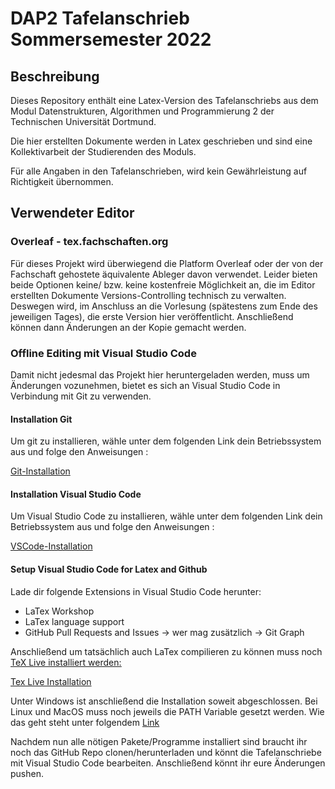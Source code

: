 # DAP2 Tafelanschrieb Sommersemester 2022
## Beschreibung

Dieses Repository enthält eine Latex-Version des Tafelanschriebs aus dem Modul Datenstrukturen, Algorithmen und Programmierung 2 der Technischen Universität Dortmund.

Die hier erstellten Dokumente werden in Latex geschrieben und sind eine Kollektivarbeit der Studierenden des Moduls.

Für alle Angaben in den Tafelanschrieben, wird kein Gewährleistung auf Richtigkeit übernommen.


## Verwendeter Editor

### Overleaf - tex.fachschaften.org
Für dieses Projekt wird überwiegend die Platform Overleaf oder der von der Fachschaft gehostete äquivalente Ableger davon verwendet. Leider bieten beide Optionen keine/ bzw. keine kostenfreie Möglichkeit an, die im Editor erstellten Dokumente Versions-Controlling technisch zu verwalten. Deswegen wird, im Anschluss an die Vorlesung (spätestens zum Ende des jeweiligen Tages), die erste Version hier veröffentlicht. Anschließend können dann Änderungen an der Kopie gemacht werden.

### Offline Editing mit Visual Studio Code
Damit nicht jedesmal das Projekt hier heruntergeladen werden, muss um Änderungen vozunehmen, bietet es sich an Visual Studio Code in Verbindung mit Git zu verwenden.

#### Installation Git
Um git zu installieren, wähle unter dem folgenden Link dein Betriebssystem aus und folge den Anweisungen :

[Git-Installation](https://git-scm.com/downloads)

#### Installation Visual Studio Code
Um Visual Studio Code zu installieren, wähle unter dem folgenden Link dein Betriebssystem aus und folge den Anweisungen :

[VSCode-Installation](https://code.visualstudio.com/download)

#### Setup Visual Studio Code for Latex and Github
Lade dir folgende Extensions in Visual Studio Code herunter:

* LaTex Workshop
* LaTex language support
* GitHub Pull Requests and Issues -> wer mag zusätzlich -> Git Graph

Anschließend um tatsächlich auch LaTex compilieren zu können muss noch <ins>TeX Live<ins> installiert werden:
  
[Tex Live Installation](https://www.tug.org/texlive/)
  
Unter Windows ist anschließend die Installation soweit abgeschlossen. 
Bei Linux und MacOS muss noch jeweils die PATH Variable gesetzt werden. Wie das geht steht unter folgendem [Link](https://github.com/James-Yu/LaTeX-Workshop/wiki/Install#installation)
  
Nachdem nun alle nötigen Pakete/Programme installiert sind braucht ihr noch das GitHub Repo clonen/herunterladen und könnt die Tafelanschriebe mit Visual Studio Code bearbeiten. Anschließend könnt ihr eure Änderungen pushen.
